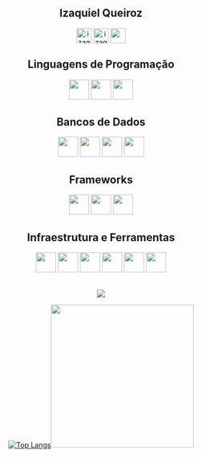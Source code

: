 <div align="center">
  
## Izaquiel Queiroz

</div>
<p align="center">
<a href="https://twitter.com/izaquielqueiroz" target="blank"><img align="center" src="https://cdn.jsdelivr.net/gh/devicons/devicon/icons/twitter/twitter-original.svg" alt="izaquielqueiroz" height="30" width="30" /></a>
<a href="https://linkedin.com/in/izaquiel-queiroz" target="blank"><img align="center" src="https://cdn.jsdelivr.net/gh/devicons/devicon/icons/linkedin/linkedin-original.svg" alt="izaquiel-queiroz" height="30" width="30" /></a>
<a href="mailto:queirozkyel@gmail.com" target="blank"><img align="center" src="https://cdn.jsdelivr.net/gh/devicons/devicon/icons/google/google-original.svg" height="30" width="30"/></a>
</p>
  

<div align="center">

## Linguagens de Programação
<div align="center">
<img src="https://cdn.jsdelivr.net/gh/devicons/devicon/icons/java/java-original-wordmark.svg" width="40" height="40"/> <img src="https://cdn.jsdelivr.net/gh/devicons/devicon/icons/python/python-original-wordmark.svg" width="40" height="40"/> <img src="https://cdn.jsdelivr.net/gh/devicons/devicon/icons/javascript/javascript-original.svg" width="40" height="40"/>
</div>

## Bancos de Dados
<div align="center">
<img src="https://cdn.jsdelivr.net/gh/devicons/devicon/icons/mysql/mysql-original-wordmark.svg" width="40" height="40"/> <img src="https://cdn.jsdelivr.net/gh/devicons/devicon/icons/postgresql/postgresql-original-wordmark.svg" width="40" height="40"/> <img src="https://cdn.jsdelivr.net/gh/devicons/devicon/icons/sqlite/sqlite-original-wordmark.svg" width="40" height="40"/> <img src="https://softwareasli.com/wp-content/uploads/2020/05/67893-ibm-database-computer-sql-db2-software-300x300.png" width="40" height="40"/>
</div>

## Frameworks
<div align="center">
<img src="https://cdn.jsdelivr.net/gh/devicons/devicon/icons/spring/spring-original-wordmark.svg" width="40" height="40"/> <img src="https://cdn.jsdelivr.net/gh/devicons/devicon/icons/react/react-original-wordmark.svg" width="40" height="40"/> <img src="https://static.djangoproject.com/img/logos/django-logo-positive.svg" width="40" height="40"/>
</div>

## Infraestrutura e Ferramentas
<div align="center">
<img src="https://cdn.jsdelivr.net/gh/devicons/devicon/icons/docker/docker-original-wordmark.svg" width="40" height="40"/> <img src="https://cdn.jsdelivr.net/gh/devicons/devicon/icons/kubernetes/kubernetes-plain-wordmark.svg" width="40" height="40"/> <img src="https://cdn.jsdelivr.net/gh/devicons/devicon/icons/apache/apache-original-wordmark.svg" width="40" height="40"/> <img src="https://cdn.jsdelivr.net/gh/devicons/devicon/icons/jenkins/jenkins-original.svg" width="40" height="40"/> <img src="https://cdn.jsdelivr.net/gh/devicons/devicon/icons/git/git-original-wordmark.svg" width="40" height="40"/> <img src="https://github.com/edavis10/redmine_logo/blob/master/redmine_logo.svg" width="40" height="40"/>
</div>
</div>

 <br>
  
<div align="center">  
  
![](https://github-profile-summary-cards.vercel.app/api/cards/profile-details?username=keiroez&theme=vue)
  
[![Top Langs](https://github-readme-stats.vercel.app/api/top-langs/?username=keiroez)](https://github.com/anuraghazra/github-readme-stats)<img src="https://media1.giphy.com/media/qgQUggAC3Pfv687qPC/giphy.gif" width="285">

</div> 
  
</br>

<p align="center">
  
</p>

